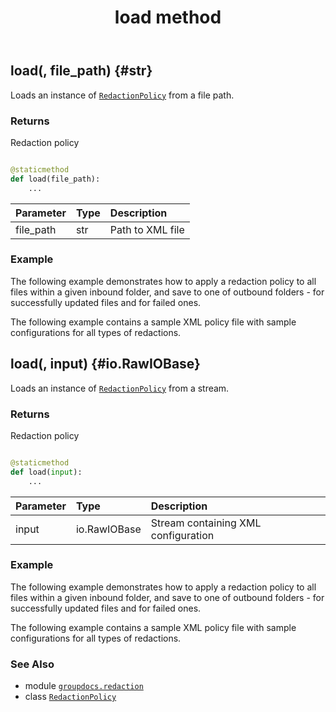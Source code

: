 ﻿---
title: load method
second_title: GroupDocs.Redaction for Python via .NET API References
description: 
type: docs
weight: 20
url: /python-net/groupdocs.redaction/redactionpolicy/load/
is_root: false
---

## load(, file_path) {#str}

Loads an instance of [`RedactionPolicy`](/redaction/python-net/groupdocs.redaction/redactionpolicy) from a file path.


### Returns 


Redaction policy


```python

@staticmethod
def load(file_path):
    ...
```


| Parameter | Type | Description |
| :- | :- | :- |
| file_path | str | Path to XML file |

### Example 


The following example demonstrates how to apply a redaction policy to all files within a given inbound folder, and save to one of outbound folders - for successfully updated files and for failed ones.


The following example contains a sample XML policy file with sample configurations for all types of redactions.


## load(, input) {#io.RawIOBase}

Loads an instance of [`RedactionPolicy`](/redaction/python-net/groupdocs.redaction/redactionpolicy) from a stream.


### Returns 


Redaction policy


```python

@staticmethod
def load(input):
    ...
```


| Parameter | Type | Description |
| :- | :- | :- |
| input | io.RawIOBase | Stream containing XML configuration |

### Example 


The following example demonstrates how to apply a redaction policy to all files within a given inbound folder, and save to one of outbound folders - for successfully updated files and for failed ones.


The following example contains a sample XML policy file with sample configurations for all types of redactions.



### See Also
* module [`groupdocs.redaction`](../../)
* class [`RedactionPolicy`](/redaction/python-net/groupdocs.redaction/redactionpolicy)
